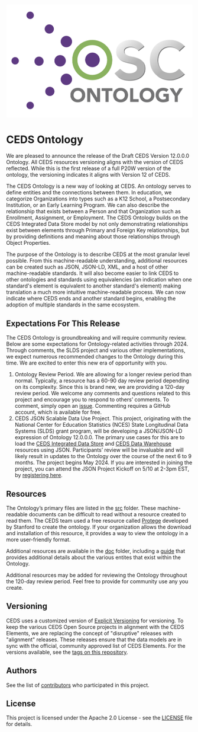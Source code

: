 ![CEDS Ontology Logo](/res/CEDS-Ontology-Logo.png "CEDS Ontology")

# CEDS Ontology
We are pleased to announce the release of the Draft CEDS Version 12.0.0.0 Ontology. All CEDS resources versioning aligns with the version of CEDS reflected. While this is the first release of a full P20W version of the ontology, the versioning indicates it aligns with Version 12 of CEDS.

The CEDS Ontology is a new way of looking at CEDS. An ontology serves to define entities and the connections between them. In education, we categorize Organizations into types such as a K12 School, a Postsecondary Institution, or an Early Learning Program. We can also describe the relationship that exists between a Person and that Organization such as Enrollment, Assignment, or Employment. The CEDS Ontology builds on the CEDS Integrated Data Store model by not only demonstrating relationships exist between elements through Primary and Foreign Key relationships, but by providing definitions and meaning about those relationships through Object Properties.

The purpose of the Ontology is to describe CEDS at the most granular level possible. From this machine-readable understanding, additional resources can be created such as JSON, JSON-LD, XML, and a host of other machine-readable standards. It will also become easier to link CEDS to other ontologies and standards using equivalencies (an indication when one standard's element is equivalent to another standard's element) making translation a much more intuitive machine-readable process. We can now indicate where CEDS ends and another standard begins, enabling the adoption of multiple standards in the same ecosystem.


## Expectations For This Release

The CEDS Ontology is groundbreaking and will require community review. Below are some expectations for Ontology-related activities through 2024. Through comments, the SLDS project and various other implementations, we expect numerous recommended changes to the Ontology during this time. We are excited to enter this new era of opportunity with you.

1.	Ontology Review Period. We are allowing for a longer review period than normal. Typically, a resource has a 60-90 day review period depending on its complexity. Since this is brand new, we are providing a 120-day review period. We welcome any comments and questions related to this project and encourage you to respond to others’ comments. To comment, simply open an [issue](https://github.com/CEDStandards/CEDS-Ontology/issues). Commenting requires a GitHub account, which is available for free. 
2.	CEDS JSON Scalable Data Use Project. This project, originating with the National Center for Education Statistics (NCES) State Longitudinal Data Systems (SLDS) grant program, will be developing a JSON/JSON-LD expression of Ontology 12.0.0.0. The primary use cases for this are to load the [CEDS Integrated Data Store](https://github.com/CEDStandards/CEDS-IDS) and [CEDS Data Warehouse](https://github.com/CEDStandards/CEDS-Data-Warehouse) resources using JSON. Participants’ review will be invaluable and will likely result in updates to the Ontology over the course of the next 6 to 9 months. The project begins May 2024. If you are interested in joining the project, you can attend the JSON Project Kickoff on 5/10 at 2-3pm EST, by [registering here](https://nam10.safelinks.protection.outlook.com/?url=https%3A%2F%2Fceds.us21.list-manage.com%2Ftrack%2Fclick%3Fu%3D582ce3e1cd8776ecc52e3e56e%26id%3Def04478849%26e%3Dc68484aa98&data=05%7C02%7Cnancy.copa%40aemcorp.com%7Cc95dc158f6574bb32a0f08dc647e4c72%7C7a41925ef6974f7cbec30470887ac752%7C0%7C0%7C638495740856169156%7CUnknown%7CTWFpbGZsb3d8eyJWIjoiMC4wLjAwMDAiLCJQIjoiV2luMzIiLCJBTiI6Ik1haWwiLCJXVCI6Mn0%3D%7C0%7C%7C%7C&sdata=KdBiH08rEwHe39wS%2F799tecCgmKWA7Z0P7p%2BJ8E3RzU%3D&reserved=0).


## Resources

The Ontology’s primary files are listed in the [src](https://github.com/CEDStandards/CEDS-Ontology/tree/main/src) folder. These machine-readable documents can be difficult to read without a resource created to read them. The CEDS team used a free resource called [Protege](https://protege.stanford.edu/) developed by Stanford to create the ontology. If your organization allows the download and installation of this resource, it provides a way to view the ontology in a more user-friendly format.

Additional resources are available in the [doc](https://github.com/CEDStandards/CEDS-Ontology/tree/main/doc) folder, including a [guide](https://github.com/CEDStandards/CEDS-Ontology/blob/main/doc/CEDS%20Ontology%20Guide%20Version%2011%20Draft%20August%202023.pdf) that provides additional details about the various entites that exist within the Ontology.

Additional resources may be added for reviewing the Ontology throughout the 120-day review period. Feel free to provide for community use any you create.

## Versioning

CEDS uses a customized version of [Explicit Versioning](https://github.com/exadra37-versioning/explicit-versioning) for versioning.  To keep the various CEDS Open Source projects in alignment with the CEDS Elements, we are replacing the concept of "disruptive" releases with "alignment" releases.  These releases ensure that the data models are in sync with the official, community approved list of CEDS Elements.  For the versions available, see the [tags on this repository](https://github.com/CEDStandards/CEDS-Ontology/tags). 

## Authors

See the list of [contributors](/Contributors.md) who participated in this project.

## License

This project is licensed under the Apache 2.0 License - see the [LICENSE](LICENSE) file for details.
